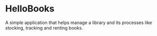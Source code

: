 # HelloBooks
A simple application that helps manage a library and its processes like stocking, tracking and renting books.